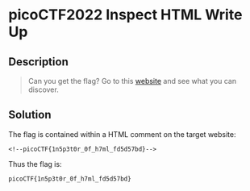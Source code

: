 # picoCTF2022 Inspect HTML Write Up

## Description

> Can you get the flag? Go to this [website](http://saturn.picoctf.net:58599/) and see what you can discover.

## Solution

The flag is contained within a HTML comment on the target website:

```
<!--picoCTF{1n5p3t0r_0f_h7ml_fd5d57bd}-->
```

Thus the flag is:

```
picoCTF{1n5p3t0r_0f_h7ml_fd5d57bd}
```